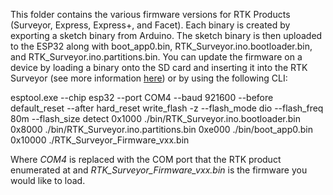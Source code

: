 This folder contains the various firmware versions for RTK Products (Surveyor, Express, Express+, and Facet). Each binary is created by exporting a sketch binary from Arduino. The sketch binary is then uploaded to the ESP32 along with boot_app0.bin, RTK_Surveyor.ino.bootloader.bin, and RTK_Surveyor.ino.partitions.bin. You can update the firmware on a device by loading a binary onto the SD card and inserting it into the RTK Surveyor (see more information [here](https://learn.sparkfun.com/tutorials/sparkfun-rtk-surveyor-hookup-guide/firmware-updates-and-customization)) or by using the following CLI:

esptool.exe --chip esp32 --port COM4 --baud 921600 --before default_reset --after hard_reset write_flash -z --flash_mode dio --flash_freq 80m --flash_size detect 0x1000 ./bin/RTK_Surveyor.ino.bootloader.bin 0x8000 ./bin/RTK_Surveyor.ino.partitions.bin 0xe000 ./bin/boot_app0.bin 0x10000 ./RTK_Surveyor_Firmware_vxx.bin

Where *COM4* is replaced with the COM port that the RTK product enumerated at and *RTK_Surveyor_Firmware_vxx.bin* is the firmware you would like to load.